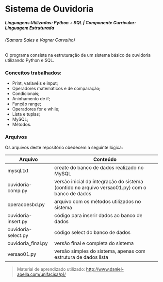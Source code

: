 # Sistema de Ouvidoria

##### Linguagens Utilizadas: Python + SQL | Componente Curricular: Linguagem Estruturada
###### (Samara Sales e Vagner Carvalho)

O programa consiste na estruturação de um sistema básico de ouvidoria utilizando Python e SQL.

### Conceitos trabalhados: 

- Print, variavéis e input;
- Operadores matemáticos e de comparação;
- Condicionais;
- Aninhamento de if;
- Função range;
- Operadores for e while;
- Lista e tuplas;
- MySQL;
- Métodos.

### Arquivos

Os arquivos deste repositório obedecem a seguinte lógica:

| Arquivo | Conteúdo |
| ------ | ------ |
| mysql.txt | create do banco de dados realizado no MySQL |
| ouvidoria-comp.py | versão inicial da integração do sistema (contido no arquivo versao01.py) com o banco de dados |
| operacoesbd.py | arquivo com os métodos utilizados no sistema |
| ouvidoria-insert.py | código para inserir dados ao banco de dados |
| ouvidoria-select.py | código select do banco de dados |
| ouvidoria_final.py | versão final e completa do sistema |
| versao01.py | versão simples do sistema, apenas com estrutura de dados lista |

> Material de aprendizado utilizado: http://www.daniel-abella.com/unifacisa/p1/
